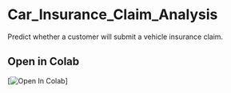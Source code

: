 # Car_Insurance_Claim_Analysis
Predict whether a customer will submit a vehicle insurance claim.

## Open in Colab
[![Open In Colab](https://colab.research.google.com/drive/1XUKzWUmhNNDe9KI1SNpI-Db1FL1zvfBn?usp=sharing)]
